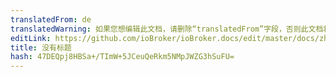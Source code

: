 ```yaml
---
translatedFrom: de
translatedWarning: 如果您想编辑此文档，请删除“translatedFrom”字段，否则此文档将再次自动翻译
editLink: https://github.com/ioBroker/ioBroker.docs/edit/master/docs/zh-cn/faq/basic.md
title: 没有标题
hash: 47DEQpj8HBSa+/TImW+5JCeuQeRkm5NMpJWZG3hSuFU=
---
```


